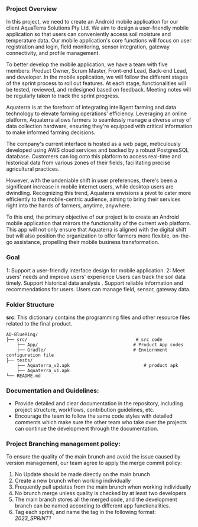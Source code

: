 ### Project Overview
In this project, we need to create an Android mobile application for our client AquaTerra Solutions Pty Ltd.  We aim to design a user-friendly mobile application so that users can conveniently access soil moisture and temperature data. Our mobile application's core functions will focus on user registration and login, field monitoring, sensor integration, gateway connectivity, and profile management.

To better develop the mobile application, we have a team with five members: Product Owner, Scrum Master, Front-end Lead, Back-end Lead, and developer. In the mobile application, we will follow the different stages of the sprint process to roll out features. At each stage, functionalities will be tested, reviewed, and redesigned based on feedback. Meeting notes will be regularly taken to track the sprint progress. 

Aquaterra is at the forefront of integrating intelligent farming and data technology to elevate farming operations' efficiency. Leveraging an online platform, Aquaterra allows farmers to seamlessly manage a diverse array of data collection hardware, ensuring they're equipped with critical information to make informed farming decisions.

The company's current interface is hosted as a web page, meticulously developed using AWS cloud services and backed by a robust PostgresSQL database. Customers can log onto this platform to access real-time and historical data from various zones of their fields, facilitating precise agricultural practices.

However, with the undeniable shift in user preferences, there's been a significant increase in mobile internet users, while desktop users are dwindling. Recognizing this trend, Aquaterra envisions a pivot to cater more efficiently to the mobile-centric audience, aiming to bring their services right into the hands of farmers, anytime, anywhere.

To this end, the primary objective of our project is to create an Android mobile application that mirrors the functionality of the current web platform. This app will not only ensure that Aquaterra is aligned with the digital shift but will also position the organization to offer farmers more flexible, on-the-go assistance, propelling their mobile business transformation.

### Goal
1: Support a user-friendly interface design for mobile application.
2: Meet users' needs and improve users' experience
Users can track the soil data timely.
Support historical data analysis .
Support reliable information and recommendations for users.
Users can manage field, sensor, gateway data.

### Folder Structure

**src**:
This dictionary contains the programming files and other resource files related to the final product.

```
AQ-BlueRing/
├── src/                                         # src code
    ├── App/                                    # Product App codes
    ├── Gradle/                                 # Enviornment configuration file
├── tests/
    ├── Aquaterra_v2.apk                            # product apk
    ├── Aquaterra_v1.apk
└── README.md
```
### Documentation and Guidelines:
- Provide detailed and clear documentation in the repository, including project structure, workflows, contribution guidelines, etc.
- Encourage the team to follow the same code styles with detailed comments which make sure the other team who take over the projects can continue the development through the documentation.

### Project Branching management policy:
To ensure the quality of the main brunch and avoid the issue caused by version management, our team agree to apply the merge commit policy:
1. No Update should be made directly on the main brunch
2. Create a new brunch when working individually
3. Frequently pull updates from the main brunch when working individually
4. No brunch merge unless quality is checked by at least two developers
5. The main branch stores all the merged code, and the development branch can be named according to different app functionalities.
6. Tag each sprint, and name the tag in the following format:  
*2023_SPRINT1*
